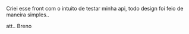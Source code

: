 Criei esse front com o intuito de testar minha api, todo design foi feio de maneira simples..

att.. Breno
